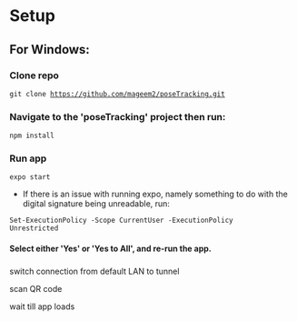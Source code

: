 # Setup

## For Windows:

### Clone repo
<code>git clone https://github.com/mageem2/poseTracking.git</code>

  
### Navigate to the 'poseTracking' project then run:
<code>npm install</code>

### Run app
<code>expo start</code>

- If there is an issue with running expo, namely something to do with the digital signature being unreadable, run:

<code>Set-ExecutionPolicy -Scope CurrentUser -ExecutionPolicy Unrestricted</code>

#### Select either 'Yes' or 'Yes to All', and re-run the app.

### 

switch connection from default LAN to tunnel

scan QR code

wait till app loads

